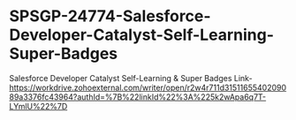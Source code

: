 # SPSGP-24774-Salesforce-Developer-Catalyst-Self-Learning-Super-Badges
Salesforce Developer Catalyst Self-Learning &amp; Super Badges
Link-https://workdrive.zohoexternal.com/writer/open/r2w4r711d3151165540209089a3376fc43964?authId=%7B%22linkId%22%3A%225k2wApa6q7T-LYmlU%22%7D

